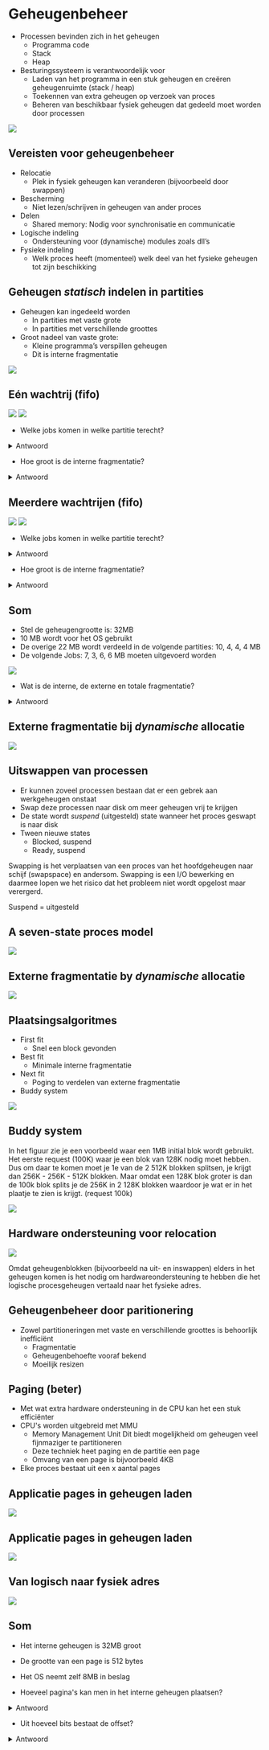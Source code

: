 # Geheugenbeheer
- Processen bevinden zich in het geheugen
  - Programma code
  - Stack
  - Heap
- Besturingssysteem is verantwoordelijk voor
  - Laden van het programma in een stuk geheugen en creëren geheugenruimte (stack / heap)
  - Toekennen van extra geheugen op verzoek van proces
  - Beheren van beschikbaar fysiek geheugen dat gedeeld moet worden door processen

![](https://i.imgur.com/7UY2MfY.png)

## Vereisten voor geheugenbeheer
- Relocatie
   - Plek in fysiek geheugen kan veranderen (bijvoorbeeld door swappen)
- Bescherming
   - Niet lezen/schrijven in geheugen van ander proces
- Delen
   - Shared memory: Nodig voor synchronisatie en communicatie
- Logische indeling
   - Ondersteuning voor (dynamische) modules zoals dll’s
- Fysieke indeling
   - Welk proces heeft (momenteel) welk deel van het fysieke geheugen tot zijn beschikking
   
## Geheugen *statisch* indelen in partities
- Geheugen kan ingedeeld worden
   - In partities met vaste grote
   - In partities met verschillende groottes
- Groot nadeel van vaste grote:
   - Kleine programma’s verspillen geheugen
   - Dit is interne fragmentatie
   
![](https://i.imgur.com/1VSzA3h.png)

## Eén wachtrij (fifo)
![](https://i.imgur.com/DJtoX3r.png)
![](https://i.imgur.com/bvkH6zJ.png)

- Welke jobs komen in welke partitie terecht?
<details>
  <summary>Antwoord</summary>
    <img src="https://i.imgur.com/SQLYwEr.png" alt="">
    <img src="https://i.imgur.com/5uNzaJb.png" alt="">
</details>

- Hoe groot is de interne fragmentatie?
<details>
  <summary>Antwoord</summary>
    <img src="https://i.imgur.com/YP2rZhG.png" alt="">
</details>

## Meerdere wachtrijen (fifo)
![](https://i.imgur.com/MLkablp.png)
![](https://i.imgur.com/L70DEJ8.png)

- Welke jobs komen in welke partitie terecht?
<details>
  <summary>Antwoord</summary>
    <img src="https://i.imgur.com/UlgGGT9.png" alt="">
</details>

- Hoe groot is de interne fragmentatie?
<details>
  <summary>Antwoord</summary>
    <img src="https://i.imgur.com/2blHfpb.png" alt="">
</details>

## Som
- Stel de geheugengrootte is: 32MB
- 10 MB wordt voor het OS gebruikt
- De overige 22 MB wordt verdeeld in de volgende partities: 10, 4, 4, 4 MB
- De volgende Jobs: 7, 3, 6, 6 MB moeten uitgevoerd worden

![](https://i.imgur.com/3j8kZ5j.png)

- Wat is de interne, de externe en totale fragmentatie?
<details>
  <summary>Antwoord</summary>
    <img src="https://i.imgur.com/0dHC92O.png" alt="">  
  
    - Uitleg plaatje:
    - Job 1 (7MB) gaat in de 2e 10MB partitie
    - Job 2 (3MB) gaat in de 1e 4MB partitie
    - De andere jobs kunnen nergens in
    - (In het plaatje staat 4-1 = 1MB dat moet 4-3 = 1MB zijn)
    - Interne fragmentatie = 3 + 1 = 4 MB
    - Externe fragmentatie = 4 + 4 = 8 MB
    - Totale fragmenetatie = 4 + 8 = 12 MB
    - 2 jobs moeten wachten terwijl alle jobs 22 MB nodig hebben er ook 22 MB beschikbaar is!
</details>

## Externe fragmentatie bij *dynamische* allocatie
![](https://i.imgur.com/WQAshYH.png)

## Uitswappen van processen
- Er kunnen zoveel processen bestaan dat er een gebrek aan werkgeheugen onstaat
- Swap deze processen naar disk om meer geheugen vrij te krijgen
- De state wordt *suspend* (uitgesteld) state wanneer het proces geswapt is naar disk
- Tween nieuwe states
  - Blocked, suspend
  - Ready, suspend
  
Swapping is het verplaatsen van een proces van het hoofdgeheugen naar schijf (swapspace) en andersom.
Swapping is een I/O bewerking en daarmee lopen we het risico dat het probleem niet wordt opgelost maar verergerd.

Suspend = uitgesteld

## A seven-state proces model
![](https://i.imgur.com/WvoeaQV.png)

## Externe fragmentatie by *dynamische* allocatie
![](https://i.imgur.com/HKgyZom.png)

## Plaatsingsalgoritmes
- First fit
  - Snel een block gevonden
- Best fit
  - Minimale interne fragmentatie
- Next fit
  - Poging to verdelen van externe fragmentatie
- Buddy system

![](https://i.imgur.com/PjCHpMy.png)

## Buddy system
In het figuur zie je een voorbeeld waar een 1MB initial blok wordt gebruikt. Het eerste request (100K) waar je een blok van 128K
nodig moet hebben. Dus om daar te komen moet je 1e van de 2 512K blokken splitsen, je krijgt dan 256K - 256K - 512K blokken.
Maar omdat een 128K blok groter is dan de 100k blok splits je de 256K in 2 128K blokken waardoor je wat er in het plaatje te zien
is krijgt. (request 100k)

![](https://i.imgur.com/BjB70Wd.png)

## Hardware ondersteuning voor relocation
![](https://i.imgur.com/WzRopIe.png)

Omdat geheugenblokken (bijvoorbeeld na uit- en inswappen) elders in het geheugen komen is het nodig om hardwareondersteuning te hebben die het logische procesgeheugen vertaald naar het fysieke adres.

## Geheugenbeheer door paritionering
- Zowel partitioneringen met vaste en verschillende groottes is behoorlijk inefficiënt
  - Fragmentatie
  - Geheugenbehoefte vooraf bekend
  - Moeilijk resizen

## Paging (beter)
- Met wat extra hardware ondersteuning in de CPU kan het een stuk efficiënter
- CPU's worden uitgebreid met MMU
  - Memory Management Unit
Dit biedt mogelijkheid om geheugen veel fijnmaziger te partitioneren
  - Deze techniek heet paging en de partitie een page
  - Omvang van een page is bijvoorbeeld 4KB
- Elke proces bestaat uit een x aantal pages

## Applicatie pages in geheugen laden
![](https://i.imgur.com/184YaYC.png)

## Applicatie pages in geheugen laden
![](https://i.imgur.com/FJLGPNC.png)

## Van logisch naar fysiek adres
![](https://i.imgur.com/wyUVsgs.png)

## Som
- Het interne geheugen is 32MB groot
- De grootte van een page is 512 bytes
- Het OS neemt zelf 8MB in beslag

- Hoeveel pagina's kan men in het interne geheugen plaatsen?
<details>
  <summary>Antwoord</summary>
  
  - 32MB - 8MB = 23MB
  - 24MB = 24000 kb / 0,5 kb (pagina) = 48000 pagina's
</details>

- Uit hoeveel bits bestaat de offset?
<details>
  <summary>Antwoord</summary>  
  
  - 512 bytes per pagina = 9 bits off
</details>
